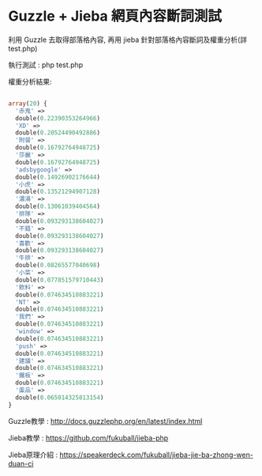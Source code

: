 # Guzzle + Jieba 網頁內容斷詞測試

利用 Guzzle 去取得部落格內容, 再用 jieba 針對部落格內容斷詞及權重分析(詳test.php)

執行測試 : php test.php

權重分析結果:

```php

array(20) {
  '赤鬼' =>
  double(0.22390353264966)
  'XD' =>
  double(0.20524490492886)
  '附餐' =>
  double(0.16792764948725)
  '莎麗' =>
  double(0.16792764948725)
  'adsbygoogle' =>
  double(0.14926902176644)
  '小虎' =>
  double(0.13521294907128)
  '濃湯' =>
  double(0.13061039404564)
  '排隊' =>
  double(0.093293138604027)
  '不錯' =>
  double(0.093293138604027)
  '喜歡' =>
  double(0.093293138604027)
  '牛排' =>
  double(0.08265577040698)
  '小菜' =>
  double(0.077851579710443)
  '飲料' =>
  double(0.074634510883221)
  'NT' =>
  double(0.074634510883221)
  '我們' =>
  double(0.074634510883221)
  'window' =>
  double(0.074634510883221)
  'push' =>
  double(0.074634510883221)
  '建議' =>
  double(0.074634510883221)
  '鐵板' =>
  double(0.074634510883221)
  '蛋品' =>
  double(0.065014325813154)
}

```

Guzzle教學 : http://docs.guzzlephp.org/en/latest/index.html

Jieba教學 : https://github.com/fukuball/jieba-php

Jieba原理介紹 : https://speakerdeck.com/fukuball/jieba-jie-ba-zhong-wen-duan-ci






